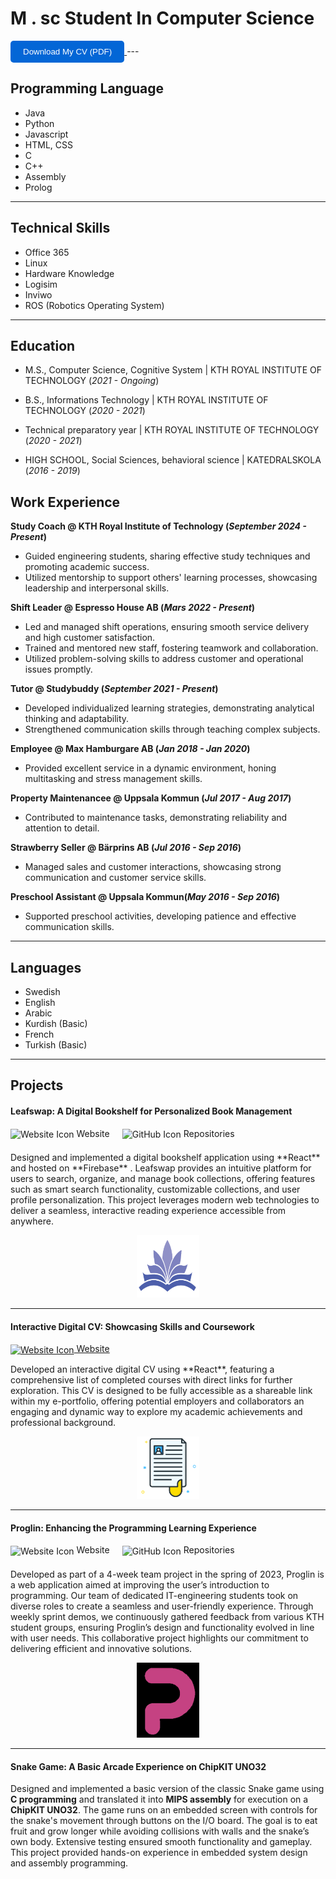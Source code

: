 
# M . sc Student In Computer Science
<a href="/assets/CV_H.pdf" download>
  <button style="padding: 10px 20px; background-color: #0366d6; color: white; border: none; border-radius: 5px; cursor: pointer;">
    Download My CV (PDF)
  </button>
</a>
---

## Programming Language
- Java
- Python
- Javascript
- HTML, CSS
- C
- C++
- Assembly
- Prolog

---

## Technical Skills
- Office 365
- Linux
- Hardware Knowledge
- Logisim
- Inviwo
- ROS (Robotics Operating System)

---

## Education
- M.S., Computer Science, Cognitive System | KTH ROYAL INSTITUTE OF TECHNOLOGY (_2021 - Ongoing_)
  
- B.S., Informations Technology | KTH ROYAL INSTITUTE OF TECHNOLOGY (_2020 - 2021_)
  
- Technical preparatory year | KTH ROYAL INSTITUTE OF TECHNOLOGY (_2020 - 2021_)
  
- HIGH SCHOOL, Social Sciences, behavioral science | KATEDRALSKOLA (_2016 - 2019_)

## Work Experience
**Study Coach @ KTH Royal Institute of Technology (_September 2024 - Present_)**
- Guided engineering students, sharing effective study techniques and promoting academic success.  
- Utilized mentorship to support others' learning processes, showcasing leadership and interpersonal skills.

**Shift Leader @ Espresso House AB (_Mars 2022 - Present_)**
- Led and managed shift operations, ensuring smooth service delivery and high customer satisfaction.
- Trained and mentored new staff, fostering teamwork and collaboration.
- Utilized problem-solving skills to address customer and operational issues promptly.

**Tutor @ Studybuddy (_September 2021 - Present_)**
- Developed individualized learning strategies, demonstrating analytical thinking and adaptability.
- Strengthened communication skills through teaching complex subjects.

**Employee @ Max Hamburgare AB (_Jan 2018 - Jan 2020_)**
- Provided excellent service in a dynamic environment, honing multitasking and stress management skills.

**Property Maintenancee @ Uppsala Kommun (_Jul 2017 - Aug 2017_)**
- Contributed to maintenance tasks, demonstrating reliability and attention to detail.

**Strawberry Seller @ Bärprins AB (_Jul 2016 - Sep 2016_)**
- Managed sales and customer interactions, showcasing strong communication and customer service skills.

**Preschool Assistant @ Uppsala Kommun(_May 2016 - Sep 2016_)**
- Supported preschool activities, developing patience and effective communication skills.

---

## Languages 
- Swedish
- English
- Arabic
- Kurdish (Basic)
- French
- Turkish (Basic)

---

## Projects
#### Leafswap: A Digital Bookshelf for Personalized Book Management
<div style="display: flex; gap: 20px; margin-bottom: 20px;">
  <a href="https://leafswap.web.app/#" target="_blank" style="text-decoration: none;">
    <img src="https://img.icons8.com/ios-filled/50/000000/internet.png" alt="Website Icon" style="vertical-align: middle;">
    Website
  </a>

  <a href="https://github.com/HQUT/leafswap" target="_blank" style="text-decoration: none;">
    <img src="https://img.icons8.com/ios-filled/50/000000/github.png" alt="GitHub Icon" style="vertical-align: middle;">
    Repositories
  </a>
</div>


<p> Designed and implemented a digital bookshelf application using **React** and hosted on **Firebase** . Leafswap provides an intuitive platform for users to search, organize, and manage book collections, offering features such as smart search functionality, customizable collections, and user profile personalization. This project leverages modern web technologies to deliver a seamless, interactive reading experience accessible from anywhere.</p>

<div style="text-align: center;">
  <img src="assets/apple-touch-icon.png" alt="Proglin" style="width: 100px;">
</div>

---

#### Interactive Digital CV: Showcasing Skills and Coursework
<a href="https://cv-react-411213.firebaseapp.com/education" target="_blank">
  <img src="https://img.icons8.com/ios-filled/50/000000/internet.png" alt="Website Icon" style="vertical-align: middle;">
  Website
</a>


<p>Developed an interactive digital CV using **React**, featuring a comprehensive list of completed courses with direct links for further exploration. This CV is designed to be fully accessible as a shareable link within my e-portfolio, offering potential employers and collaborators an engaging and dynamic way to explore my academic achievements and professional background.</p>

<div style="text-align: center;">
  <img src="assets/cv.png" alt="Proglin" style="width: 100px;">
</div>

---

#### Proglin: Enhancing the Programming Learning Experience
<div style="display: flex; gap: 20px; margin-bottom: 20px;">
  <a href="https://proglintech.wixsite.com/proglin" target="_blank" style="text-decoration: none;">
    <img src="https://img.icons8.com/ios-filled/50/000000/internet.png" alt="Website Icon" style="vertical-align: middle;">
    Website
  </a>

  <a href="https://github.com/HQUT/Learn-Programming" target="_blank" style="text-decoration: none;">
    <img src="https://img.icons8.com/ios-filled/50/000000/github.png" alt="GitHub Icon" style="vertical-align: middle;">
    Repositories
  </a>
</div>


Developed as part of a 4-week team project in the spring of 2023, Proglin is a web application aimed at improving the user’s introduction to programming. Our team of dedicated IT-engineering students took on diverse roles to create a seamless and user-friendly experience. Through weekly sprint demos, we continuously gathered feedback from various KTH student groups, ensuring Proglin’s design and functionality evolved in line with user needs. This collaborative project highlights our commitment to delivering efficient and innovative solutions.

<div style="text-align: center;">
  <img src="assets/proglin.png" alt="Proglin" style="width: 100px;">
</div>

---

#### Snake Game: A Basic Arcade Experience on ChipKIT UNO32

Designed and implemented a basic version of the classic Snake game using **C programming** and translated it into **MIPS assembly** for execution on a **ChipKIT UNO32**. The game runs on an embedded screen with controls for the snake's movement through buttons on the I/O board. The goal is to eat fruit and grow longer while avoiding collisions with walls and the snake’s own body. Extensive testing ensured smooth functionality and gameplay. This project provided hands-on experience in embedded system design and assembly programming.



